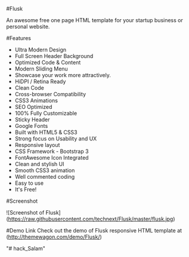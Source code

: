 #Flusk

An awesome free one page HTML template for your startup business or personal website.

#Features

- Ultra Modern Design
- Full Screen Header Background
- Optimized Code & Content
- Modern Sliding Menu
- Showcase your work more attractively.
- HiDPI / Retina Ready
- Clean Code
- Cross-browser Compatibility
- CSS3 Animations
- SEO Optimized
- 100% Fully Customizable
- Sticky Header
- Google Fonts
- Built with HTML5 & CSS3
- Strong focus on Usability and UX
- Responsive layout
- CSS Framework - Bootstrap 3
- FontAwesome Icon Integrated
- Clean and stylish UI
- Smooth CSS3 animation
- Well commented coding
- Easy to use
- It's Free!

#Screenshot


![Screenshot of Flusk]
(https://raw.githubusercontent.com/technext/Flusk/master/flusk.jpg)

#Demo Link
Check out the demo of Flusk responsive HTML template at (http://themewagon.com/demo/Flusk/)





"# hack_Salam" 
